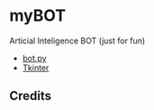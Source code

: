 # myBOT
Articial Inteligence BOT (just for fun)

- [bot.py](https://github.com/gkal19/claudinhoBOT/tree/master/Python)
- [Tkinter](https://github.com/gkal19/claudinhoBOT/tree/master/tkinter)

## Credits

